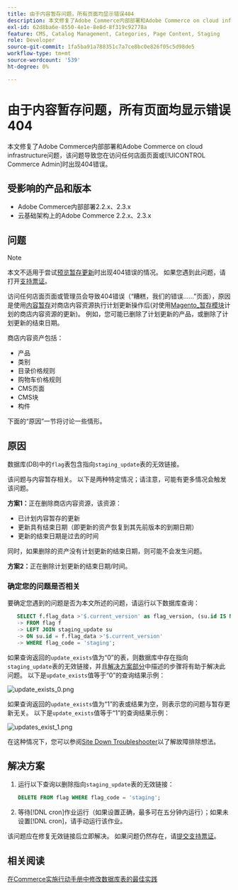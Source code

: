 ```yaml
---
title: 由于内容暂存问题，所有页面均显示错误404
description: 本文修复了Adobe Commerce内部部署和Adobe Commerce on cloud infrastructure问题，该问题导致您在访问任何店面页面或[!UICONTROL Commerce Admin]时出现404错误。
exl-id: 62d8ba6e-8550-4e1e-8e8d-8f319c92778a
feature: CMS, Catalog Management, Categories, Page Content, Staging
role: Developer
source-git-commit: 1fa5ba91a788351c7a7ce8bc0e826f05c5d98de5
workflow-type: tm+mt
source-wordcount: '539'
ht-degree: 0%

---
```


# 由于内容暂存问题，所有页面均显示错误404

本文修复了Adobe Commerce内部部署和Adobe Commerce on cloud infrastructure问题，该问题导致您在访问任何店面页面或[!UICONTROL Commerce Admin]时出现404错误。

## 受影响的产品和版本

* Adobe Commerce内部部署2.2.x、2.3.x
* 云基础架构上的Adobe Commerce 2.2.x、2.3.x

## 问题

>[!NOTE]
>
>本文不适用于尝试[预览暂存更新](https://experienceleague.adobe.com/en/docs/commerce-admin/content-design/guide-overview#preview-the-scheduled-change)时出现404错误的情况。 如果您遇到此问题，请打开[支持票证](https://experienceleague.adobe.com/en/docs/commerce-knowledge-base/kb/help-center-guide/magento-help-center-user-guide#support-case)。

访问任何店面页面或管理员会导致404错误（“糟糕，我们的错误……”页面），原因是使用[内容暂存](https://experienceleague.adobe.com/docs/commerce-admin/content-design/staging/content-staging.html)对商店内容资源执行计划更新操作后(对使用[Magento\_暂存模块](https://developer.adobe.com/commerce/php/module-reference/)计划的商店内容资源的更新)。 例如，您可能已删除了计划更新的产品，或删除了计划更新的结束日期。

商店内容资产包括：

* 产品
* 类别
* 目录价格规则
* 购物车价格规则
* CMS页面
* CMS块
* 构件

下面的“原因”一节将讨论一些情形。

## 原因

数据库(DB)中的`flag`表包含指向`staging_update`表的无效链接。

该问题与内容暂存相关。 以下是两种特定情况；请注意，可能有更多情况会触发该问题。

**方案1：**&#x200B;正在删除商店内容资源，该资源：

* 已计划内容暂存的更新
* 更新具有结束日期（即更新的资产恢复到其先前版本的到期日期）
* 更新的结束日期是过去的时间

同时，如果删除的资产没有计划更新的结束日期，则可能不会发生问题。

**方案2：**&#x200B;正在删除计划更新的结束日期/时间。

### 确定您的问题是否相关

要确定您遇到的问题是否为本文所述的问题，请运行以下数据库查询：

```sql
   SELECT f.flag_data >'$.current_version' as flag_version, (su.id IS NOT NULL) as update_exists
   -> FROM flag f
   -> LEFT JOIN staging_update su
   -> ON su.id = f.flag_data >'$.current_version'
   -> WHERE flag_code = 'staging';
```

如果查询返回的`update_exists`值为“0”的表，则数据库中存在指向`staging_update`表的无效链接，并且[解决方案部分](#solution)中描述的步骤将有助于解决此问题。 以下是`update_exists`值等于“0”的查询结果示例：

![update_exists_0.png](assets/update_exists_0.png)

如果查询返回的`update_exists`值为“1”的表或结果为空，则表示您的问题与暂存更新无关。 以下是`update_exists`值等于“1”的查询结果示例：

![updates_exist_1.png](assets/updates_exist_1.png)

在这种情况下，您可以参阅[Site Down Troubleshooter](https://experienceleague.adobe.com/en/docs/commerce-knowledge-base/kb/troubleshooting/site-down-or-unresponsive/magento-site-down-troubleshooter)以了解故障排除想法。

## 解决方案

1. 运行以下查询以删除指向`staging_update`表的无效链接：

   ```sql
   DELETE FROM flag WHERE flag_code = 'staging';
   ```

1. 等待[!DNL cron]作业运行（如果设置正确，最多可在五分钟内运行）；如果未设置[!DNL cron]，请手动运行该作业。

该问题应在修复无效链接后立即解决。 如果问题仍然存在，请[提交支持票证](https://experienceleague.adobe.com/en/docs/commerce-knowledge-base/kb/help-center-guide/magento-help-center-user-guide#support-case)。

## 相关阅读

[在Commerce实施行动手册中修改数据库表的最佳实践](https://experienceleague.adobe.com/en/docs/commerce-operations/implementation-playbook/best-practices/development/modifying-core-and-third-party-tables#why-adobe-recommends-avoiding-modifications)
